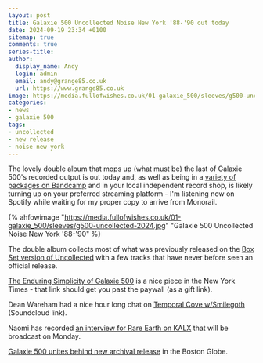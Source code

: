```yaml
---
layout: post
title: Galaxie 500 Uncollected Noise New York '88-'90 out today
date: 2024-09-19 23:34 +0100
sitemap: true
comments: true
series-title:
author:
  display_name: Andy
  login: admin
  email: andy@grange85.co.uk
  url: https://www.grange85.co.uk
image: https://media.fullofwishes.co.uk/01-galaxie_500/sleeves/g500-uncollected-2024.jpg
categories:
- news
- galaxie 500
tags:
- uncollected
- new release
- noise new york
---
```

The lovely double album that mops up (what must be) the last of Galaxie 500's recorded output is out today and, as well as being in a [variety of packages on Bandcamp](https://galaxie500.bandcamp.com/album/uncollected-noise-new-york-88-90) and in your local independent record shop, is likely turning up on your preferred streaming platform - I'm listening now on Spotify while waiting for my proper copy to arrive from Monorail.

{% ahfowimage "https://media.fullofwishes.co.uk/01-galaxie_500/sleeves/g500-uncollected-2024.jpg" "Galaxie 500 Uncollected Noise New York '88-'90" %}

The double album collects most of what was previously released on the [Box Set version of Uncollected](https://www.fullofwishes.co.uk/database/galaxie-500/releases/uncollected/) with a few tracks that have never before seen an official release.

[The Enduring Simplicity of Galaxie 500](https://www.nytimes.com/2024/09/19/arts/music/galaxie-500-uncollected-noise-new-york.html?unlocked_article_code=1.L04.4In6.azQkS8To3Kzx&smid=url-share) is a nice piece in the New York Times - that link should get you past the paywall (as a gift link).

Dean Wareham had a nice hour long chat on [Temporal Cove w/Smilegoth](https://soundcloud.com/user-643553014/temporal-cove-w-smilegoth-dean?) (Soundcloud link).

Naomi has recorded [an interview for Rare Earth on KALX](https://kalx.berkeley.edu/galaxie-500s-naomi-yang-speaks-with-rare-earth/) that will be broadcast on Monday.

[Galaxie 500 unites behind new archival release](https://www.bostonglobe.com/2024/09/19/arts/galaxie-500-new-archival-release/) in the Boston Globe.


